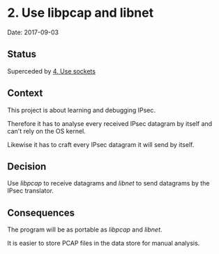 
# 2. Use libpcap and libnet

Date: 2017-09-03

## Status

Superceded by [4. Use sockets](0004-use-sockets.md)

## Context

This project is about learning and debugging IPsec.

Therefore it has to analyse every received IPsec datagram by itself and can't rely on the OS kernel.

Likewise it has to craft every IPsec datagram it will send by itself.

## Decision

Use *libpcap* to receive datagrams and *libnet* to send datagrams by the IPsec translator.

## Consequences

The program will be as portable as *libpcap* and *libnet*.

It is easier to store PCAP files in the data store for manual analysis.

